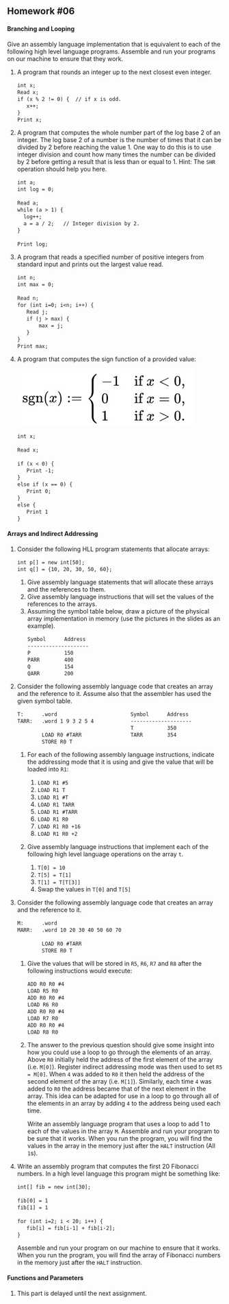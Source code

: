 ## Homework #06

#### Branching and Looping

Give an assembly language implementation that is equivalent to each of the following high level language programs.  Assemble and run your programs on our machine to ensure that they work.

   1. A program that rounds an integer up to the next closest even integer.
      ```
      int x;
      Read x;
      if (x % 2 != 0) {  // if x is odd.
         x++;
      }
      Print x;
      ```

   1. A program that computes the whole number part of the log base 2 of an integer.  The log base 2 of a number is the number of times that it can be divided by 2 before reaching the value 1.  One way to do this is to use integer division and count how many times the number can be divided by 2 before getting a result that is less than or equal to 1.  Hint: The `SHR` operation should help you here.
      ```
      int a;
      int log = 0;

      Read a;
      while (a > 1) {
        log++;
        a = a / 2;   // Integer division by 2.
      }

      Print log;
      ```

   1. A program that reads a specified number of positive integers from standard input and prints out the largest value read.
      ```
      int n;
      int max = 0;

      Read n;
      for (int i=0; i<n; i++) {
         Read j;
         if (j > max) {
             max = j;
         }
      }
      Print max;
      ```

   1. A program that computes the sign function of a provided value:

      ![Sign function](hw06-signum.jpeg)

      ```
      int x;

      Read x;

      if (x < 0) {
         Print -1;
      }
      else if (x == 0) {
         Print 0;  
      }
      else {
         Print 1
      }
      ```

#### Arrays and Indirect Addressing

1. Consider the following HLL program statements that allocate arrays:
   ```
   int p[] = new int[50];
   int q[] = {10, 20, 30, 50, 60};
   ```
   1. Give assembly language statements that will allocate these arrays and the references to them.
   1. Give assembly language instructions that will set the values of the references to the arrays.
   1. Assuming the symbol table below, draw a picture of the physical array implementation in memory (use the pictures in the slides as an example).
      ```
      Symbol      Address
      --------------------
      P           150
      PARR        400
      Q           154
      QARR        200
      ```

1. Consider the following assembly language code that creates an array and the reference to it.  Assume also that the assembler has used the given symbol table.
   ```
   T:      .word                        Symbol      Address
   TARR:   .word 1 9 3 2 5 4            --------------------
                                        T           350
           LOAD R0 #TARR                TARR        354
           STORE R0 T
   ```
   1. For each of the following assembly language instructions, indicate the addressing mode that it is using and give the value that will be loaded into `R1`:
      1. `LOAD R1 #5`
      1. `LOAD R1 T`
      1. `LOAD R1 #T`
      1. `LOAD R1 TARR`
      1. `LOAD R1 #TARR`
      1. `LOAD R1 R0`
      1. `LOAD R1 R0 +16`
      1. `LOAD R1 R0 +2`

   1. Give assembly language instructions that implement each of the following high level language operations on the array `t`.
      1. `T[0] = 10`
      1. `T[5] = T[1]`
      1. `T[1] = T[T[3]]`
      1. Swap the values in `T[0]` and `T[5]`

1. Consider the following assembly language code that creates an array and the reference to it.
   ```
   M:      .word
   MARR:   .word 10 20 30 40 50 60 70

           LOAD R0 #TARR
           STORE R0 T
   ```
   1. Give the values that will be stored in `R5`, `R6`, `R7` and `R8` after the following instructions would execute:
      ```
      ADD R0 R0 #4
      LOAD R5 R0
      ADD R0 R0 #4
      LOAD R6 R0
      ADD R0 R0 #4
      LOAD R7 R0
      ADD R0 R0 #4
      LOAD R8 R0
      ```

   1. The answer to the previous question should give some insight into how you could use a loop to go through the elements of an array. Above `R0` initially held the address of the first element of the array (i.e. `M[0]`). Register indirect addressing mode was then used to set `R5 = M[0]`.  When `4` was added to `R0` it then held the address of the second element of the array (i.e. `M[1]`).  Similarly, each time `4` was added to `R0` the address became that of the next element in the array.  This idea can be adapted for use in a loop to go through all of the elements in an array by adding `4` to the address being used each time.

      Write an assembly language program that uses a loop to add 1 to each of the values in the array `M`.  Assemble and run your program to be sure that it works. When you run the program, you will find the values in the array in the memory just after the `HALT` instruction (All `1`s).

1. Write an assembly program that computes the first 20 Fibonacci numbers. In a high level language this program might be something like:
   ```
   int[] fib = new int[30];

   fib[0] = 1
   fib[1] = 1

   for (int i=2; i < 20; i++) {
      fib[i] = fib[i-1] + fib[i-2];
   }
   ```

   Assemble and run your program on our machine to ensure that it works.  When you run the program, you will find the array of Fibonacci numbers in the memory just after the `HALT` instruction.

<!--
1. You may have noticed that although all of our array programs create a reference to the array, as is done in Java, we haven't actually needed them.  So a logical question would be why bother?  

   Consider the following HLL program:
   ```
   int[] x = {1, 2, 3, 4, 5};
   int[] y = {2, 4, 6, 8, 10};
   int a;

   Read a;

   if (a > 0)
      x = y;

   Print x[1];
   ```

   It is impossible to know if this program will print `2` or `4` until after it is run.  Thus,
-->

#### Functions and Parameters

1. This part is delayed until the next assignment.
